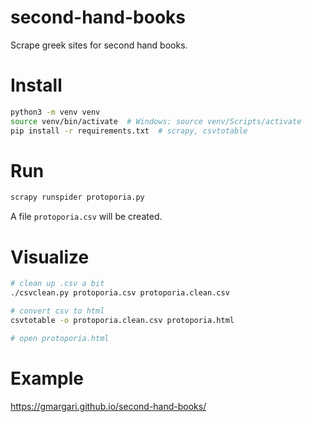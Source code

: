 # second-hand-books
Scrape greek sites for second hand books.

# Install
```bash
python3 -m venv venv
source venv/bin/activate  # Windows: source venv/Scripts/activate
pip install -r requirements.txt  # scrapy, csvtotable
```

# Run
```bash
scrapy runspider protoporia.py
```
A file `protoporia.csv` will be created.

# Visualize

```bash
# clean up .csv a bit
./csvclean.py protoporia.csv protoporia.clean.csv

# convert csv to html
csvtotable -o protoporia.clean.csv protoporia.html

# open protoporia.html
```

# Example

https://gmargari.github.io/second-hand-books/
